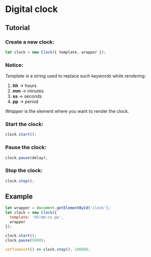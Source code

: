 # Digital clock
## Tutorial
### Create a new clock:
```javascript
let clock = new Clock({ template, wrapper });
```
### Notice:
*Template* is a string used to replace such keywords while rendering:

  1. **hh** -> hours
  1. **mm** -> minutes
  1. **ss** -> seconds
  1. **pp** -> period
  
*Wrapper* is the element where you want to render the clock.
### Start the clock:
```javascript
clock.start();
```
### Pause the clock:
```javascript
clock.pause(delay);
```
### Stop the clock:
```javascript
clock.stop();
```
## Example
```javascript
let wrapper = document.getElementById('clock');
let clock = new Clock({ 
  template: 'hh:mm:ss pp',
  wrapper
});

clock.start();
clock.pause(5000);

setTimeout(() => clock.stop(), 10000);
```
